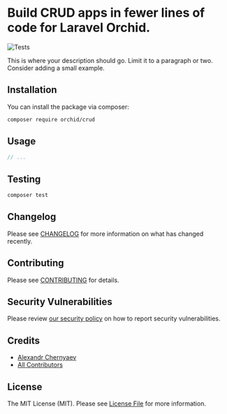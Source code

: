 # Build CRUD apps in fewer lines of code for Laravel Orchid.

![Tests](https://github.com/orchidsoftware/crud/workflows/Tests/badge.svg)


This is where your description should go. Limit it to a paragraph or two. Consider adding a small example.

## Installation

You can install the package via composer:

```bash
composer require orchid/crud
```

## Usage

``` php
// ...
```

## Testing

``` bash
composer test
```

## Changelog

Please see [CHANGELOG](CHANGELOG.md) for more information on what has changed recently.

## Contributing

Please see [CONTRIBUTING](.github/CONTRIBUTING.md) for details.

## Security Vulnerabilities

Please review [our security policy](../../security/policy) on how to report security vulnerabilities.

## Credits

- [Alexandr Chernyaev](https://github.com/tabuna)
- [All Contributors](../../contributors)

## License

The MIT License (MIT). Please see [License File](LICENSE.md) for more information.
